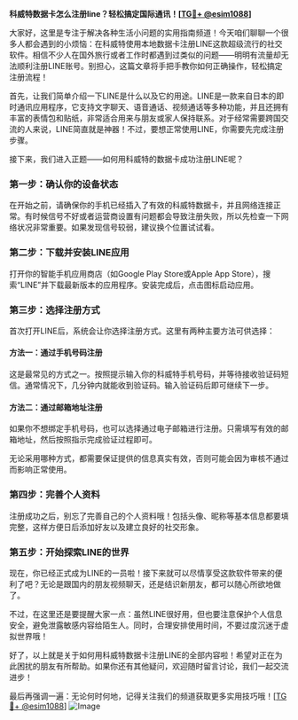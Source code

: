 **科威特数据卡怎么注册line？轻松搞定国际通讯！[[TG💪+ @esim1088](https://t.me/s/esim1088)]**

大家好，这里是专注于解决各种生活小问题的实用指南频道！今天咱们聊聊一个很多人都会遇到的小烦恼：在科威特使用本地数据卡注册LINE这款超级流行的社交软件。相信不少人在国外旅行或者工作时都遇到过类似的问题——明明有流量却无法顺利注册LINE账号。别担心，这篇文章将手把手教你如何正确操作，轻松搞定注册流程！

首先，让我们简单介绍一下LINE是什么以及它的用途。LINE是一款来自日本的即时通讯应用程序，它支持文字聊天、语音通话、视频通话等多种功能，并且还拥有丰富的表情包和贴纸，非常适合用来与朋友或家人保持联系。对于经常需要跨国交流的人来说，LINE简直就是神器！不过，要想正常使用LINE，你需要先完成注册步骤。

接下来，我们进入正题——如何用科威特的数据卡成功注册LINE呢？

### 第一步：确认你的设备状态

在开始之前，请确保你的手机已经插入了有效的科威特数据卡，并且网络连接正常。有时候信号不好或者运营商设置有问题都会导致注册失败，所以先检查一下网络状况非常重要。如果发现信号较弱，建议换个位置试试看。

### 第二步：下载并安装LINE应用

打开你的智能手机应用商店（如Google Play Store或Apple App Store），搜索“LINE”并下载最新版本的应用程序。安装完成后，点击图标启动应用。

### 第三步：选择注册方式

首次打开LINE后，系统会让你选择注册方式。这里有两种主要方法可供选择：

#### 方法一：通过手机号码注册
这是最常见的方式之一。按照提示输入你的科威特手机号码，并等待接收验证码短信。通常情况下，几分钟内就能收到验证码。输入验证码后即可继续下一步。

#### 方法二：通过邮箱地址注册
如果你不想绑定手机号码，也可以选择通过电子邮箱进行注册。只需填写有效的邮箱地址，然后按照指示完成验证过程即可。

无论采用哪种方式，都需要保证提供的信息真实有效，否则可能会因为审核不通过而影响正常使用。

### 第四步：完善个人资料

注册成功之后，别忘了完善自己的个人资料哦！包括头像、昵称等基本信息都要填完整，这样方便日后添加好友以及建立良好的社交形象。

### 第五步：开始探索LINE的世界

现在，你已经正式成为LINE的一员啦！接下来就可以尽情享受这款软件带来的便利了吧？无论是跟国内的朋友视频聊天，还是结识新朋友，都可以随心所欲地做了。

不过，在这里还是要提醒大家一点：虽然LINE很好用，但也要注意保护个人信息安全，避免泄露敏感内容给陌生人。同时，合理安排使用时间，不要过度沉迷于虚拟世界哦！

好了，以上就是关于如何用科威特数据卡注册LINE的全部内容啦！希望对正在为此困扰的朋友有所帮助。如果你还有其他疑问，欢迎随时留言讨论，我们一起交流进步！

最后再强调一遍：无论何时何地，记得关注我们的频道获取更多实用技巧哦！[[TG💪+ @esim1088](https://t.me/s/esim1088)] ![Image](https://i.postimg.cc/4NQfJmqS/Snipaste-2025-05-13-00-14-12.png)